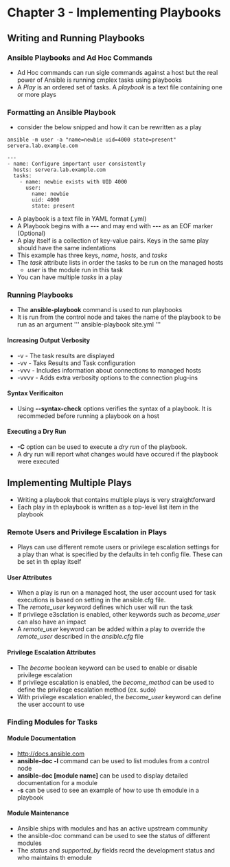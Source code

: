 # Chapter 3 - Implementing Playbooks

## Writing and Running Playbooks

### Ansible Playbooks and Ad Hoc Commands
* Ad Hoc commands can run sigle commands against a host but the real power of Ansible is running cmplex tasks using playbooks
* A *Play* is an ordered set of tasks.  A *playbook* is a text file containing one or more plays

### Formatting an Ansible Playbook

* consider the below snipped and how it can be rewritten as a play
```
ansible -m user -a "name=newbie uid=4000 state=present" servera.lab.example.com
```

```
---
- name: Configure important user consistently
  hosts: servera.lab.example.com
  tasks:
    - name: newbie exists with UID 4000
	  user:
	    name: newbie
		uid: 4000
		state: present
```

* A playbook is a text file in YAML format (.yml)
* A Playbook begins with a **---** and may end with **---** as an EOF marker (Optional)
* A play itself is a collection of key-value pairs.  Keys in the same play should have the same indentations
* This example has three keys, *name*, *hosts*, and *tasks*
* The *task* attribute lists in order the tasks to be run on the managed hosts
	* *user* is the module run in this task
* You can have multiple *tasks* in a play

### Running Playbooks
* The **ansible-playbook** command is used to run playbooks
* It is run from the control node and takes the name of the playbook to be run as an argument
'''
ansible-playbook site.yml
'''

#### Increasing Output Verbosity
 * -v - The task results are displayed
 * -vv - Taks Results and Task configuration
 * -vvv - Includes information about connections to managed hosts
 * -vvvv - Adds extra verbosity options to the connection plug-ins

#### Syntax Verificaiton
* Using **--syntax-check** options verifies the syntax of a playbook.  It is recommeded before running a playbook on a host

#### Executing a Dry Run
* **-C** option can be used to execute a *dry run* of the playbook.
* A dry run will report what changes would have occured if the playbook were executed


## Implementing Multiple Plays
* Writing a playbook that contains multiple plays is very straightforward
* Each play in th eplaybook is written as a top-level list item in the playbook

### Remote Users and Privilege Escalation in Plays
* Plays can use different remote users or privilege escalation settings for a play than what is specified by the defaults in teh config file.  These can be set in th eplay itself
#### User Attributes
* When a play is run on a managed host, the user account used for task executions is based on setting in the ansible.cfg file.
* The *remote_user* keyword defines which user will run the task
* If privilege e3sclation is enabled, other keywords such as *become_user* can also have an impact
* A *remote_user* keyword can be added within a play to override the *remote_user* described in the *ansible.cfg* file
#### Privilege Escalation Attributes
* The *become* boolean keyword can be used to enable or disable privilege escalation
* If privilege escalation is enabled, the *become_method* can be used to define the privilege escalation method (ex. sudo)
* With privilege escalation enabled, the *become_user* keyword can define the user account to use

### Finding Modules for Tasks
#### Module Documentation
* http://docs.ansible.com
* **ansible-doc -l** command can be used to list modules from a control node
* **ansible-doc [module name]** can be used to display detailed documentation for a module
* **-s** can be used to see an example of how to use th emodule in a playbook
#### Module Maintenance
* Ansible ships with modules and has an active upstream community
* the ansible-doc command can be used to see the status of different modules
* The *status* and *supported_by* fields recrd the development status and who maintains th emodule

